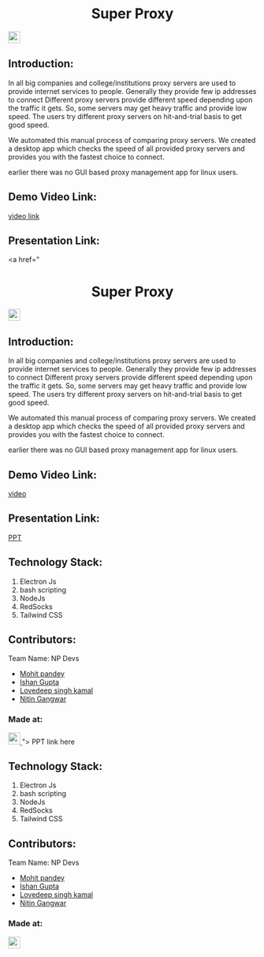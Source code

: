 <h1 align="center">Super Proxy</h1>
<p align="center">
</p>

<a href="https://hack36.com"> <img src="https://cutt.ly/BuiltAtHack36" height=24px> </a>

## Introduction:

In all big companies and college/institutions proxy servers are used to provide internet services to people. Generally they provide few ip addresses to connect
Different proxy servers provide different speed depending upon the traffic it gets.
So, some servers may get heavy traffic and provide low speed.
The users try different proxy servers on hit-and-trial basis to get good speed.

We automated this manual process of comparing proxy servers.
We created a desktop app which checks the speed of all provided proxy servers and provides you with the fastest choice to connect.

earlier there was no GUI based proxy management app for linux users.

## Demo Video Link:

<a href="https://drive.google.com/file/d/1iEw3aeZOOdbBWLjEvUF3NH8GpUhDoFf0/view">video link</a>

## Presentation Link:

<a href="<h1 align="center">Super Proxy</h1>

<p align="center">
</p>

<a href="https://hack36.com"> <img src="https://cutt.ly/BuiltAtHack36" height=24px> </a>

## Introduction:

In all big companies and college/institutions proxy servers are used to provide internet services to people. Generally they provide few ip addresses to connect
Different proxy servers provide different speed depending upon the traffic it gets.
So, some servers may get heavy traffic and provide low speed.
The users try different proxy servers on hit-and-trial basis to get good speed.

We automated this manual process of comparing proxy servers.
We created a desktop app which checks the speed of all provided proxy servers and provides you with the fastest choice to connect.

earlier there was no GUI based proxy management app for linux users.

## Demo Video Link:

<a href="https://drive.google.com/file/d/1iEw3aeZOOdbBWLjEvUF3NH8GpUhDoFf0/view">video</a>

## Presentation Link:

<a href="https://docs.google.com/presentation/d/1XPFbGNauyAeGK7DOlo3zrFlfm93TzAHc2GoThmXsJpI/edit?usp=sharing"> PPT</a>

## Technology Stack:

1. Electron Js
2. bash scripting
3. NodeJs
4. RedSocks
5. Tailwind CSS

## Contributors:

Team Name: NP Devs

- [Mohit pandey](https://github.com/MojoAlpha)
- [Ishan Gupta](https://github.com/developer-ishan)
- [Lovedeep singh kamal](https://github.com/dev-lovedeep)
- [Nitin Gangwar](https://github.com/wargang)

### Made at:

<a href="https://hack36.com"> <img src="https://cutt.ly/BuiltAtHack36" height=24px> </a>"> PPT link here </a>

## Technology Stack:

1. Electron Js
2. bash scripting
3. NodeJs
4. RedSocks
5. Tailwind CSS

## Contributors:

Team Name: NP Devs

- [Mohit pandey](https://github.com/MojoAlpha)
- [Ishan Gupta](https://github.com/developer-ishan)
- [Lovedeep singh kamal](https://github.com/dev-lovedeep)
- [Nitin Gangwar](https://github.com/wargang)

### Made at:

<a href="https://hack36.com"> <img src="https://cutt.ly/BuiltAtHack36" height=24px> </a>
